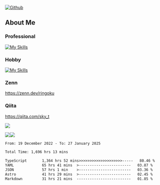 [![Github](https://img.shields.io/github/followers/skyt-a?label=Follow&style=social)](https://github.com/skyt-a)

## About Me
### Professional
[![My Skills](https://skillicons.dev/icons?i=react,ts,js,nodejs,java,graphql,firebase,githubactions&theme=light)](https://skillicons.dev)
### Hobby
[![My Skills](https://skillicons.dev/icons?i=unity,rust,py&theme=light)](https://skillicons.dev)

### Zenn
https://zenn.dev/ringoku
### Qiita
https://qiita.com/sky_t


![](https://github-profile-summary-cards.vercel.app/api/cards/profile-details?username=skyt-a&theme=default)

![](https://github-profile-summary-cards.vercel.app/api/cards/repos-per-language?username=skyt-a&theme=default)![](https://github-profile-summary-cards.vercel.app/api/cards/stats?username=RinGoku&theme=default)

<!--START_SECTION:waka-->

```txt
From: 19 December 2022 - To: 27 January 2025

Total Time: 1,696 hrs 13 mins

TypeScript       1,364 hrs 52 mins>>>>>>>>>>>>>>>>>>>>-----   80.46 %
YAML             65 hrs 41 mins  >------------------------   03.87 %
JSON             57 hrs 1 min    >------------------------   03.36 %
Astro            41 hrs 29 mins  >------------------------   02.45 %
Markdown         31 hrs 21 mins  -------------------------   01.85 %
```

<!--END_SECTION:waka-->

